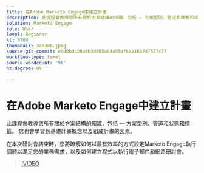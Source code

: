 ```yaml
---
title: 在Adobe Marketo Engage中建立計畫
description: 此課程會教導您所有關於方案結構的知識，包括 — 方案型別、管道和狀態和標籤。
solution: Marketo Engage
role: User
level: Beginner
kt: 9706
thumbnail: 340308.jpeg
source-git-commit: edd0bdb28a9b3d065a64a95af6a216b747577c77
workflow-type: tm+mt
source-wordcount: '96'
ht-degree: 0%

---
```


# 在Adobe Marketo Engage中建立計畫

此課程會教導您所有關於方案結構的知識，包括 — 方案型別、管道和狀態和標籤。 您也會學習到基礎計畫概念以及組成計畫的因素。

在本次研討會結束時，您將瞭解如何以最有效率的方式設定Marketo Engage執行個體以滿足您的業務需求，以及如何建立程式以執行電子郵件和網路研討會。

>[!VIDEO](https://video.tv.adobe.com/v/340308/?quality=12&learn=on)
